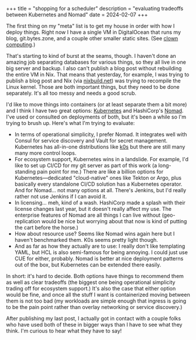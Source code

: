 +++
title = "shopping for a scheduler"
description = "evaluating tradeoffs between Kubernetes and Nomad"
date = 2024-02-07
+++

The first thing on my "meta" list is to get my house in order with how I deploy things. Right now I have a single VM in DigitalOcean that runs my blog, git.bytes.zone, and a couple other smaller static sites. (See [clown computing](@/posts/clown-computing.md).)

That's starting to kind of burst at the seams, though. I haven't done an amazing job separating databases for various things, so they all live in one big server and backup. I also can't publish a blog post without rebuilding the entire VM in Nix. That means that yesterday, for example, I was trying to publish a blog post and Nix (via [nixbuild.net](https://nixbuild.net)) was trying to recompile the Linux kernel. Those are both important things, but they need to be done separately. It's all too messy and needs a good scrub.

<!-- more -->

I'd like to move things into containers (or at least separate them a bit more) and I think I have two great options: [Kubernetes](https://kubernetes.io/) and HashiCorp's [Nomad](https://www.nomadproject.io/). I've used or consulted on deployments of both, but it's been a while so I'm trying to brush up. Here's what I'm trying to evaluate:

- In terms of operational simplicity, I prefer Nomad. It integrates well with Consul for service discovery and Vault for secret management. Kubernetes has all-in-one distributions like [k0s](https://k0sproject.io/) but there are still many many more control loops.
- For ecosystem support, Kubernetes wins in a landslide. For example, I'd like to set up CI/CD for my git server as part of this work (a long-standing pain point for me.) There are like a billion options for Kubernetes—dedicated "cloud-native" ones like Tekton or Argo, plus basically every standalone CI/CD solution has a Kubernetes operator. And for Nomad… not many options at all. There's Jenkins, but I'd really rather not use Jenkins if I can avoid it.
- In licensing… meh, kind of a wash. HashiCorp made a splash with their license changes last year, but it doesn't really affect my use. The enterprise features of Nomad are all things I can live without (geo-replication would be nice but worrying about that now is kind of putting the cart before the horse.)
- How about resource use? Seems like Nomad wins again here but I haven't benchmarked them. K0s seems pretty light though.
- And as far as how they actually are to use: I really don't like templating YAML, but HCL is also semi-famous for being annoying. I could just use CUE for either, probably. Nomad is better at nice deployment patterns out of the box, but Kubernetes can be extended there easily.

In short: it's hard to decide. Both options have things to recommend them as well as clear tradeoffs (the biggest one being operational simplicity trading off for ecosystem support.) It's also the case that either option would be fine, and once all the stuff I want is containerized moving between them is not too bad (my workloads are simple enough that ingress is going to be the pain point rather than overlay networking or service discovery.)

After publishing my last post, I actually got in contact with a couple folks who have used both of these in bigger ways than I have to see what they think. I'm curious to hear what they have to say!
